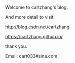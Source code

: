 
Welcome to cartzhang's blog.

And more detail to visit:

http://blog.csdn.net/cartzhang

https://cartzhang.github.io/


thank you.


Email: cart033#sina.com





